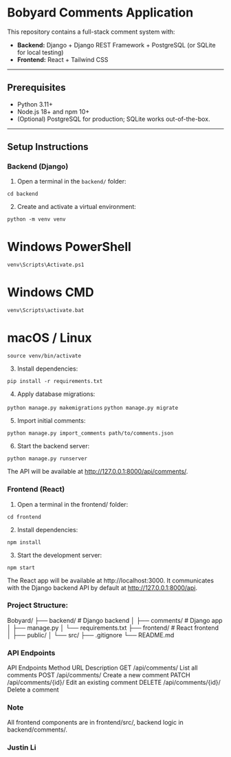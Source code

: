 # Bobyard Comments Application

This repository contains a full-stack comment system with:

- **Backend:** Django + Django REST Framework + PostgreSQL (or SQLite for local testing)
- **Frontend:** React + Tailwind CSS

---

## Prerequisites

- Python 3.11+
- Node.js 18+ and npm 10+
- (Optional) PostgreSQL for production; SQLite works out-of-the-box.

---

## Setup Instructions

### Backend (Django)

1. Open a terminal in the `backend/` folder:

```cd backend```

2. Create and activate a virtual environment:

```python -m venv venv```

# Windows PowerShell
```venv\Scripts\Activate.ps1```

# Windows CMD
```venv\Scripts\activate.bat```

# macOS / Linux
```source venv/bin/activate```

3. Install dependencies:

```pip install -r requirements.txt```

4. Apply database migrations:

```python manage.py makemigrations```
```python manage.py migrate```

5. Import initial comments:

```python manage.py import_comments path/to/comments.json```

6. Start the backend server:

```python manage.py runserver```

The API will be available at http://127.0.0.1:8000/api/comments/.

### Frontend (React)
1. Open a terminal in the frontend/ folder:

```cd frontend```

2. Install dependencies:

```npm install```

3. Start the development server:

```npm start```

The React app will be available at http://localhost:3000.
It communicates with the Django backend API by default at http://127.0.0.1:8000/api.

### Project Structure:
Bobyard/
├── backend/                 # Django backend
│   ├── comments/            # Django app
│   ├── manage.py
│   └── requirements.txt
├── frontend/                # React frontend
│   ├── public/
│   └── src/
├── .gitignore
└── README.md

### API Endpoints
API Endpoints
Method	URL	                Description
GET	    /api/comments/	    List all comments
POST	/api/comments/	    Create a new comment
PATCH	/api/comments/{id}/	Edit an existing comment
DELETE	/api/comments/{id}/	Delete a comment

### Note
All frontend components are in frontend/src/, backend logic in backend/comments/.

### Justin Li
